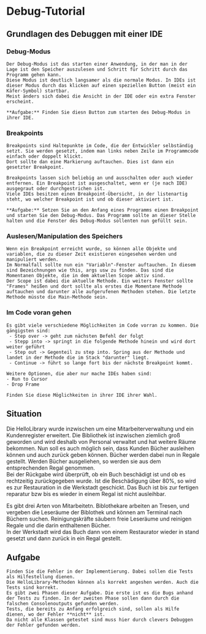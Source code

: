  # Debug-Tutorial 
 ## Grundlagen des Debuggen mit einer IDE
 ### Debug-Modus
    Der Debug-Modus ist das starten einer Anwendung, in der man in der Lage ist den Speicher auszulesen und Schritt für Schritt durch das Programm gehen kann.
    Diese Modus ist deutlich langsamer als die normale Modus. In IDEs ist dieser Modus durch das klicken auf einen speziellen Button (meist ein Käfer-Symbol) startbar.
    Meist änders sich dabei die Ansicht in der IDE oder ein extra Fenster erscheint. 
    
    **Aufgabe:** Finden Sie diesn Button zum starten des Debug-Modus in ihrer IDE. 


 ### Breakpoints
    Breakpoints sind Haltepunkte im Code, die der Entwickler selbständig setzt. Sie werden gesetzt, indem man links neben Zeile im Programmcode einfach oder doppelt klickt.
    Dort sollte dan eine Markierung auftauchen. Dies ist dann ein gesetzter Breakpoint.
    
    Breakpoints lassen sich beliebig an und ausschalten oder auch wieder entfernen. Ein Breakpoint ist ausgeschaltet, wenn er (je nach IDE) ausgegraut oder durchgestrichen ist.
    Viele IDEs besitzen einen Breakpoint-Übersicht, in der listenartig steht, wo welcher Breakpoint ist und ob dieser aktiviert ist.

    **Aufgabe:** Setzen Sie an den Anfang eines Programms einen Breakpoint und starten Sie den Debug-Modus. Das Programm sollte an dieser Stelle halten und die Fenster des Debug-Modus sollenten nun gefüllt sein. 

 ### Auslesen/Manipulation des Speichers
    Wenn ein Breakpoint erreicht wurde, so können alle Objekte und variablen, die zu dieser Zeit existieren eingesehen werden und manipuliert werden.
    Im Normalfall sollte nun ein "Variabln"-Fenster auftauchen. In diesem sind Bezeichnungen wie this, args usw zu finden. Das sind die Momentanen Objekte, die in dem aktuellen Scope aktiv sind. 
    Der Scope ist dabei die aktuelle Methode. Ein weiters Fenster sollte "Frames" heißen und dort sollte als erstes die Momentane Methode auftauchen und darunter alle aufgerufenen Methoden stehen. Die letzte Methode müsste die Main-Methode sein.
    

 ### Im Code voran gehen
    Es gibt viele verschiedene Möglichkeiten im Code vorran zu kommen. Die gängigsten sind:
     - Step over -> geht zum nächsten Befehl der folgt
     - Stepp into -> springt in die folgende Methode hinein und wird dort weiter geführt
     - Step out -> Gegenteil zu step into. Spring aus der Methode und landet in der Methode die im Stack "darunter" liegt.
     - Continue -> führt so lange fort bis der nächste Breakpoint kommt.

    Weitere Optionen, die aber nur mache IDEs haben sind:
    - Run to Cursor
    - Drop Frame

    Finden Sie diese Möglichkeiten in ihrer IDE ihrer Wahl.

 ## Situation 
Die HelloLibrary wurde inzwischen um eine Mitarbeiterverwaltung und ein Kundenregister erweitert.
    Die Bibliothek ist inzwischen ziemlich groß geworden und wird deshalb von Personal verwaltet und hat weitere Räume bekommen. 
    Nun soll es auch möglich sein, dass Kunden Bücher ausleihen können und auch zurück geben können.
    Bücher werden dabei nun in Regale gestellt. Werden Bücher ausgeliehen, so werden sie aus dem entsprechenden Regal genommen.  
    Bei der Rückgabe wird überprüft, ob ein Buch beschädigt ist und ob es rechtzeitig zurückgegeben wurde. Ist die Beschädigung über 80%, so wird es zur Restauration in die Werkstadt geschickt. Das Buch ist bis zur fertigen reparatur bzw bis es wieder in einem Regal ist nicht ausleihbar. 

Es gibt drei Arten von Mitarbeitetn. Biblothekare arbeiten an Tresen, und vergeben die Leseräume der Biblothek und können am Terminal nach Büchern suchen.
    Reinigungskräfte säubern freie Leseräume und reinigen Regale und die darin enthaltenen Bücher.  
    In der Werkstadt wird das Buch dann von einem Restaurator wieder in stand gesetzt und dann zurück in ein Regal gestellt.
 

## Aufgabe 
    Finden Sie die Fehler in der Implementierung. Dabei sollen die Tests als Hilfestellung dienen. 
    Die HelloLibrary-Methoden können als korrekt angeshen werden. Auch die Tests sind korrekt. 
    Es gibt zwei Phasen dieser Aufgabe. Die erste ist es die Bugs anhand der Tests zu finden. In der zweiten Phase sollen dann durch die falschen Consolenoutputs gefunden werden. 
    Tests, die bereits zu Anfang erfolgreich sind, sollen als Hilfe dienen, wo der Fehler **nicht** ist.  
    Da nicht alle Klassen getestet sind muss hier durch clevers Debuggen der Fehler gefunden werden. 